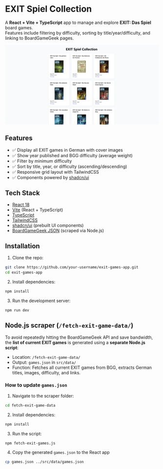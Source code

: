 # EXIT Spiel Collection

A **React + Vite + TypeScript** app to manage and explore **EXIT: Das Spiel** board games.  
Features include filtering by difficulty, sorting by title/year/difficulty, and linking to BoardGameGeek pages.

![EXIT Games Screenshot](screenshots/image.png)

## Features

- ✅ Display all EXIT games in German with cover images
- ✅ Show year published and BGG difficulty (average weight)
- ✅ Filter by minimum difficulty
- ✅ Sort by title, year, or difficulty (ascending/descending)
- ✅ Responsive grid layout with TailwindCSS
- ✅ Components powered by [shadcn/ui](https://ui.shadcn.com)

## Tech Stack

- [React 18](https://reactjs.org/)
- [Vite](https://vitejs.dev/) (React + TypeScript)
- [TypeScript](https://www.typescriptlang.org/)
- [TailwindCSS](https://tailwindcss.com/)
- [shadcn/ui](https://ui.shadcn.com) (prebuilt UI components)
- [BoardGameGeek JSON](./src/data/games.json) (scraped via Node.js)

## Installation

1. Clone the repo:

```bash
git clone https://github.com/your-username/exit-games-app.git
cd exit-games-app
```

2. Install dependencies:

```bash
npm install
```

3. Run the development server:

```bash
npm run dev
```


## Node.js scraper (`/fetch-exit-game-data/`)

To avoid repeatedly hitting the BoardGameGeek API and save bandwidth, the **list of current EXIT games** is generated using a **separate Node.js script**:

- Location: `/fetch-exit-game-data/`
- Output: `games.json` in `src/data/`
- Function: Fetches all current EXIT games from BGG, extracts German titles, images, difficulty, and links.

### How to update `games.json`

1. Navigate to the scraper folder:

```bash
cd fetch-exit-game-data
```
2. Install dependencies:

```bash
npm install
```

3. Run the script:

```bash
npm fetch-exit-games.js
```

4. Copy the generated `games.json` to the React app
```bash
cp games.json ../src/data/games.json
```